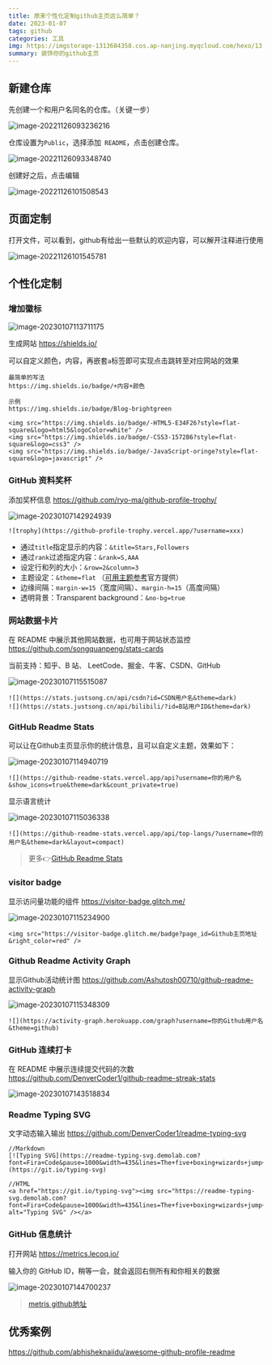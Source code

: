 ```yaml
---
title: 原来个性化定制github主页这么简单？
date: 2023-01-07
tags: github
categories: 工具
img: https://imgstorage-1313684358.cos.ap-nanjing.myqcloud.com/hexo/13.jpg
summary: 装饰你的github主页
---
```


## 新建仓库

先创建一个和用户名同名的仓库。（关键一步）

![image-20221126093236216](https://imgstorage-1313684358.cos.ap-nanjing.myqcloud.com/img/image-20221126093236216.png)



仓库设置为`Public`，选择添加` README`，点击创建仓库。

![image-20221126093348740](https://imgstorage-1313684358.cos.ap-nanjing.myqcloud.com/img/image-20221126093348740.png)

创建好之后，点击编辑

![image-20221126101508543](https://imgstorage-1313684358.cos.ap-nanjing.myqcloud.com/img/image-20221126101508543.png)



## 页面定制

打开文件，可以看到，github有给出一些默认的欢迎内容，可以解开注释进行使用

![image-20221126101545781](https://imgstorage-1313684358.cos.ap-nanjing.myqcloud.com/img/image-20221126101545781.png)



## 个性化定制

### 增加徽标

![image-20230107113711175](https://imgstorage-1313684358.cos.ap-nanjing.myqcloud.com/img/image-20230107113711175.png)

生成网站  https://shields.io/

可以自定义颜色，内容，再嵌套`a`标签即可实现点击跳转至对应网站的效果

```
最简单的写法
https://img.shields.io/badge/+内容+颜色

示例
https://img.shields.io/badge/Blog-brightgreen

<img src="https://img.shields.io/badge/-HTML5-E34F26?style=flat-square&logo=html5&logoColor=white" />
<img src="https://img.shields.io/badge/-CSS3-1572B6?style=flat-square&logo=css3" />
<img src="https://img.shields.io/badge/-JavaScript-oringe?style=flat-square&logo=javascript" />
```



### GitHub 资料奖杯

添加奖杯信息  https://github.com/ryo-ma/github-profile-trophy/

![image-20230107142924939](https://imgstorage-1313684358.cos.ap-nanjing.myqcloud.com/img/image-20230107142924939.png)



```
![trophy](https://github-profile-trophy.vercel.app/?username=xxx)
```

- 通过`title`指定显示的内容：`&title=Stars,Followers`
- 通过`rank`过滤指定内容：`&rank=S,AAA`
- 设定行和列的大小：`&row=2&column=3`
- 主题设定：`&theme=flat` （[可用主题参考](https://github.com/ryo-ma/github-profile-trophy/#flat)官方提供）
- 边缘间隔：`margin-w=15`（宽度间隔）、`margin-h=15`（高度间隔）
- 透明背景：Transparent background：`&no-bg=true`





### 网站数据卡片

在 README 中展示其他网站数据，也可用于网站状态监控   https://github.com/songquanpeng/stats-cards

当前支持：知乎、B 站、 LeetCode、掘金、牛客、CSDN、GitHub

![image-20230107115515087](https://imgstorage-1313684358.cos.ap-nanjing.myqcloud.com/img/image-20230107115515087.png)

```
![](https://stats.justsong.cn/api/csdn?id=CSDN用户名&theme=dark)
![](https://stats.justsong.cn/api/bilibili/?id=B站用户ID&theme=dark)
```



### GitHub Readme Stats

可以让在Github主页显示你的统计信息，且可以自定义主题，效果如下：

![image-20230107114940719](https://imgstorage-1313684358.cos.ap-nanjing.myqcloud.com/img/image-20230107114940719.png)

```
![](https://github-readme-stats.vercel.app/api?username=你的用户名&show_icons=true&theme=dark&count_private=true)
```

显示语言统计

![image-20230107115036338](https://imgstorage-1313684358.cos.ap-nanjing.myqcloud.com/img/image-20230107115036338.png)

```
![](https://github-readme-stats.vercel.app/api/top-langs/?username=你的用户名&theme=dark&layout=compact)
```

> 更多👉[GitHub Readme Stats](https://github.com/anuraghazra/github-readme-stats/blob/master/docs/readme_cn.md)



### visitor badge

显示访问量功能的组件  https://visitor-badge.glitch.me/

![image-20230107115234900](https://imgstorage-1313684358.cos.ap-nanjing.myqcloud.com/img/image-20230107115234900.png)

```
<img src="https://visitor-badge.glitch.me/badge?page_id=Github主页地址&right_color=red" />
```



### Github Readme Activity Graph

显示Github活动统计图  https://github.com/Ashutosh00710/github-readme-activity-graph

![image-20230107115348309](https://imgstorage-1313684358.cos.ap-nanjing.myqcloud.com/img/image-20230107115348309.png)

```
![](https://activity-graph.herokuapp.com/graph?username=你的Github用户名&theme=github)
```



### GitHub 连续打卡

在 README 中展示连续提交代码的次数    https://github.com/DenverCoder1/github-readme-streak-stats

![image-20230107143518834](https://imgstorage-1313684358.cos.ap-nanjing.myqcloud.com/img/image-20230107143518834.png)



### Readme Typing SVG

文字动态输入输出   https://github.com/DenverCoder1/readme-typing-svg

```
//Markdown
[![Typing SVG](https://readme-typing-svg.demolab.com?font=Fira+Code&pause=1000&width=435&lines=The+five+boxing+wizards+jump+quickly)](https://git.io/typing-svg)

//HTML
<a href="https://git.io/typing-svg"><img src="https://readme-typing-svg.demolab.com?font=Fira+Code&pause=1000&width=435&lines=The+five+boxing+wizards+jump+quickly" alt="Typing SVG" /></a>
```



### GitHub 信息统计

打开网站 https://metrics.lecoq.io/

输入你的 GitHub ID，稍等一会，就会返回右侧所有和你相关的数据

![image-20230107144700237](https://imgstorage-1313684358.cos.ap-nanjing.myqcloud.com/img/image-20230107144700237.png)

> [metris github地址](https://github.com/lowlighter/metrics#-documentation)

## 优秀案例

https://github.com/abhisheknaiidu/awesome-github-profile-readme













